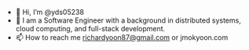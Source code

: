 - 👋 Hi, I’m @yds05238
- 👀 I am a Software Engineer with a background in distributed systems, cloud computing, and full-stack development. 
- 📫 How to reach me richardyoon87@gmail.com or jmokyoon.com

<!---
yds05238/yds05238 is a ✨ special ✨ repository because its `README.md` (this file) appears on your GitHub profile.
You can click the Preview link to take a look at your changes.
--->
